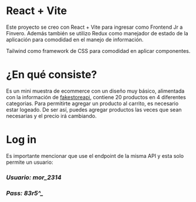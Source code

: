 # React + Vite

Este proyecto se creo con React + Vite para ingresar como Frontend Jr a Finvero. Además también se utilizo Redux como manejador de estado de la aplicación para comodidad en el manejo de información. 

Tailwind como framework de CSS para comodidad en aplicar componentes. 

# ¿En qué consiste?

Es un mini muestra de ecommerce con un diseño muy básico, alimentada con la información de [fakestoreapi](https://fakestoreapi.com/), contiene 20 productos en 4 diferentes categorias. 
Para permitirte agregar un producto al carrito, es necesario estar logeado. De ser así, puedes agregar productos las veces que sean necesarias y el precio irá cambiando.

# Log in
Es importante mencionar que use el endpoint de la misma API y esta solo permite un usuario: 

### *Usuario: mor_2314*
### *Pass: 83r5^_*
